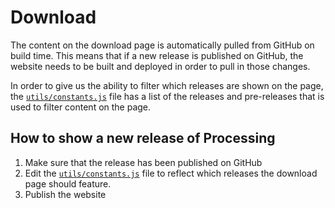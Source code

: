 # Download

The content on the download page is automatically pulled from GitHub on build time. This means that if a new release is published on GitHub, the website needs to be built and deployed in order to pull in those changes.

In order to give us the ability to filter which releases are shown on the page, the [`utils/constants.js`](src/utils/constants.js) file has a list of the releases and pre-releases that is used to filter content on the page.

## How to show a new release of Processing

1. Make sure that the release has been published on GitHub
2. Edit the [`utils/constants.js`](src/utils/constants.js) file to reflect which releases the download page should feature.
3. Publish the website
